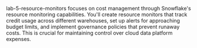 lab-5-resource-monitors focuses on cost management through Snowflake's resource monitoring capabilities. You'll create resource monitors that track credit usage across different warehouses, set up alerts for approaching budget limits, and implement governance policies that prevent runaway costs. This is crucial for maintaining control over cloud data platform expenses.